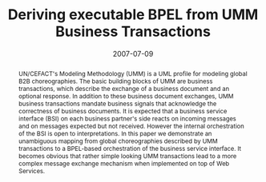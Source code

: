 ---
abstract: UN/CEFACT's Modeling Methodology (UMM) is a UML profile for modeling global
  B2B choreographies. The basic building blocks of UMM are business transactions,
  which describe the exchange of a business document and an optional response. In
  addition to these business document exchanges, UMM business transactions mandate
  business signals that acknowledge the correctness of business documents. It is expected
  that a business service interface (BSI) on each business partner's side reacts on
  incoming messages and on messages expected but not received. However the internal
  orchestration of the BSI is open to interpretations. In this paper we demonstrate
  an unambiguous mapping from global choreographies described by UMM transactions
  to a BPEL-based orchestration of the business service interface. It becomes obvious
  that rather simple looking UMM transactions lead to a more complex message exchange
  mechanism when implemented on top of Web Services.
authors:
- Birgit Hofreiter
- Christian Huemer
- Philipp Liegl
- Rainer Schuster
- Marco Zapletal
date: '2007-07-09'
featured: false
links:
- name: Publik
  url: https://publik.tuwien.ac.at/showentry.php?ID=141388&lang=2
publication: 'Vortrag: 2007 IEEE International Conference on Services Computing, Salt
  Lake City, Utah, USA; 09.07.2007 - 13.07.2007; in: "2007 IEEE International Conference
  on Services Computing", IEEE Computer Society, Los Alamitos, CA, USA (2007), ISBN:
  0-7695-2925-9; S. 178 - 186'
publication_types:
- '1'
publishDate: '2007-07-09'
title: Deriving executable BPEL from UMM Business Transactions
url_pdf: http://publik.tuwien.ac.at/files/pub-inf_5003.pdf
---